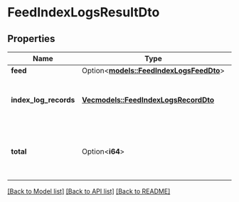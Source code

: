 # FeedIndexLogsResultDto

## Properties

Name | Type | Description | Notes
------------ | ------------- | ------------- | -------------
**feed** | Option<[**models::FeedIndexLogsFeedDto**](FeedIndexLogsFeedDTO.md)> |  | [optional]
**index_log_records** | [**Vec<models::FeedIndexLogsRecordDto>**](FeedIndexLogsRecordDTO.md) | Список отчетов по индексации прайс-листа. | 
**total** | Option<**i64**> | Количество отчетов на всех страницах выходных данных. | [optional]

[[Back to Model list]](../README.md#documentation-for-models) [[Back to API list]](../README.md#documentation-for-api-endpoints) [[Back to README]](../README.md)


